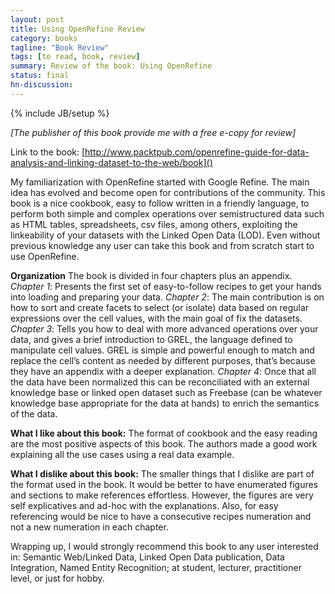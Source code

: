 ```yaml
---
layout: post
title: Using OpenRefine Review
category: books
tagline: "Book Review"
tags: [to read, book, review]
summary: Review of the book: Using OpenRefine
status: final
hn-discussion:
---
```


{% include JB/setup %}

_[The publisher of this book provide me with a free e-copy for review]_

Link to the book: [http://www.packtpub.com/openrefine-guide-for-data-analysis-and-linking-dataset-to-the-web/book]()

My familiarization with OpenRefine started with Google Refine. The main idea has evolved and become open for contributions of the community. 
This book is a nice cookbook, easy to follow written in a friendly language, to perform both simple and complex operations over semistructured 
data such as HTML tables, spreadsheets, csv files, among others, exploiting the linkeability of your datasets with the Linked Open Data (LOD). 
Even without previous knowledge any user can take this book and from scratch start to use OpenRefine.

**Organization**
The book is divided in four chapters plus an appendix.
_Chapter 1_: Presents the first set of easy-to-follow recipes to get your hands into loading and preparing your data.
_Chapter 2_: The main contribution is on how to sort and create facets to select (or isolate) data based on regular expressions over the cell values, with the main goal of fix the datasets.
_Chapter 3_: Tells you how to deal with more advanced operations over your data, and gives a brief introduction to GREL, the language defined to manipulate cell values. GREL is simple and powerful enough to match and replace the cell’s content as needed by different purposes, that’s because they have an appendix with a deeper explanation.
_Chapter 4_: Once that all the data have been normalized this can be reconciliated with an external knowledge base or linked open dataset such as Freebase (can be whatever knowledge base appropriate for the data at hands) to enrich the semantics of the data.

**What I like about this book:**
The format of cookbook and the easy reading are the most positive aspects of this book. The authors made a good work explaining all the use cases using a real data example.

**What I dislike about this book:**
The smaller things that I dislike are part of the format used in the book. It would be better to have enumerated figures and sections to make references effortless. 
However, the figures are very self explicatives and ad-hoc with the explanations. Also, for easy referencing would be nice to have a consecutive recipes numeration 
and not a new numeration in each chapter.

Wrapping up, I would strongly recommend this book to any user interested in: Semantic Web/Linked Data, Linked Open Data publication, Data Integration, 
Named Entity Recognition; at student, lecturer, practitioner level, or just for hobby.
